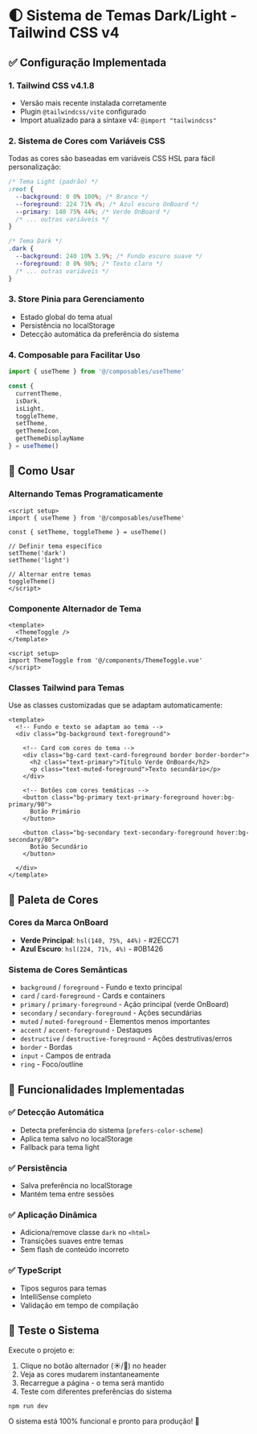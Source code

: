 # 🌓 Sistema de Temas Dark/Light - Tailwind CSS v4

## ✅ Configuração Implementada

### 1. **Tailwind CSS v4.1.8**
- Versão mais recente instalada corretamente
- Plugin `@tailwindcss/vite` configurado
- Import atualizado para a sintaxe v4: `@import "tailwindcss"`

### 2. **Sistema de Cores com Variáveis CSS**
Todas as cores são baseadas em variáveis CSS HSL para fácil personalização:

```css
/* Tema Light (padrão) */
:root {
  --background: 0 0% 100%; /* Branco */
  --foreground: 224 71% 4%; /* Azul escuro OnBoard */
  --primary: 140 75% 44%; /* Verde OnBoard */
  /* ... outras variáveis */
}

/* Tema Dark */
.dark {
  --background: 240 10% 3.9%; /* Fundo escuro suave */
  --foreground: 0 0% 98%; /* Texto claro */
  /* ... outras variáveis */
}
```

### 3. **Store Pinia para Gerenciamento**
- Estado global do tema atual
- Persistência no localStorage
- Detecção automática da preferência do sistema

### 4. **Composable para Facilitar Uso**
```typescript
import { useTheme } from '@/composables/useTheme'

const {
  currentTheme,
  isDark,
  isLight,
  toggleTheme,
  setTheme,
  getThemeIcon,
  getThemeDisplayName
} = useTheme()
```

## 🚀 Como Usar

### Alternando Temas Programaticamente
```vue
<script setup>
import { useTheme } from '@/composables/useTheme'

const { setTheme, toggleTheme } = useTheme()

// Definir tema específico
setTheme('dark')
setTheme('light')

// Alternar entre temas
toggleTheme()
</script>
```

### Componente Alternador de Tema
```vue
<template>
  <ThemeToggle />
</template>

<script setup>
import ThemeToggle from '@/components/ThemeToggle.vue'
</script>
```

### Classes Tailwind para Temas
Use as classes customizadas que se adaptam automaticamente:

```vue
<template>
  <!-- Fundo e texto se adaptam ao tema -->
  <div class="bg-background text-foreground">
    
    <!-- Card com cores do tema -->
    <div class="bg-card text-card-foreground border border-border">
      <h2 class="text-primary">Título Verde OnBoard</h2>
      <p class="text-muted-foreground">Texto secundário</p>
    </div>
    
    <!-- Botões com cores temáticas -->
    <button class="bg-primary text-primary-foreground hover:bg-primary/90">
      Botão Primário
    </button>
    
    <button class="bg-secondary text-secondary-foreground hover:bg-secondary/80">
      Botão Secundário
    </button>
    
  </div>
</template>
```

## 🎨 Paleta de Cores

### Cores da Marca OnBoard
- **Verde Principal**: `hsl(140, 75%, 44%)` - #2ECC71
- **Azul Escuro**: `hsl(224, 71%, 4%)` - #0B1426

### Sistema de Cores Semânticas
- `background` / `foreground` - Fundo e texto principal
- `card` / `card-foreground` - Cards e containers
- `primary` / `primary-foreground` - Ação principal (verde OnBoard)
- `secondary` / `secondary-foreground` - Ações secundárias
- `muted` / `muted-foreground` - Elementos menos importantes
- `accent` / `accent-foreground` - Destaques
- `destructive` / `destructive-foreground` - Ações destrutivas/erros
- `border` - Bordas
- `input` - Campos de entrada
- `ring` - Foco/outline

## 🔧 Funcionalidades Implementadas

### ✅ Detecção Automática
- Detecta preferência do sistema (`prefers-color-scheme`)
- Aplica tema salvo no localStorage
- Fallback para tema light

### ✅ Persistência
- Salva preferência no localStorage
- Mantém tema entre sessões

### ✅ Aplicação Dinâmica
- Adiciona/remove classe `dark` no `<html>`
- Transições suaves entre temas
- Sem flash de conteúdo incorreto

### ✅ TypeScript
- Tipos seguros para temas
- IntelliSense completo
- Validação em tempo de compilação

## 🚀 Teste o Sistema

Execute o projeto e:
1. Clique no botão alternador (☀️/🌙) no header
2. Veja as cores mudarem instantaneamente
3. Recarregue a página - o tema será mantido
4. Teste com diferentes preferências do sistema

```bash
npm run dev
```

O sistema está 100% funcional e pronto para produção! 🎉 
